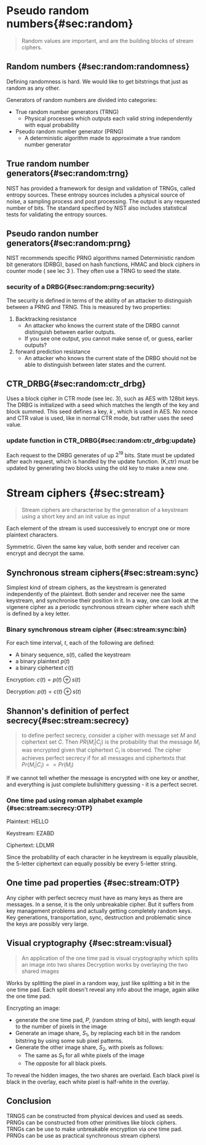 
# Pseudo random numbers{#sec:random}

> Random values are important, and are the building blocks of stream ciphers.

## Random numbers {#sec:random:randomness}
Defining randomness is hard. We would like to get bitstrings that just as random as any other.

Generators of random numbers are divided into categories:

- True random number generators (TRNG)
    - Physical processes which outputs each valid string independently with equal probability
- Pseudo random number generator (PRNG)
    - A deterministic algorithm made to approximate a true random number generator


## True random number generators{#sec:random:trng}
NIST has provided a framework for design and validation of TRNGs, called entropy sources. These
entropy sources includes a physical source of noise, a sampling process and post processing. The
output is any requested number of bits. The standard specified by NIST also includes statistical
tests for validating the entropy sources.

## Pseudo randon number generators{#sec:random:prng}
NIST recommends specific PRNG algorithms named Deterministic random bit generators (DRBG), based on hash
functions, HMAC and block ciphers in counter mode ( see lec 3 ). They often use a TRNG to seed the
state.

### security of a DRBG{#sec:random:prng:security}
The security is defined in terms of the ability of an attacker to distinguish between a PRNG and
TRNG. This is measured by two properties:

1.  Backtracking resistance
    - An attacker who knows the current state of the DRBG cannot distinguish between earlier
      outputs.
    - If you see one output, you cannot make sense of, or guess, earlier outputs?
2. forward prediction resistance
    - An attacker who knows the current state of the DRBG should not be able to distinguish between
      later states and the current.


## CTR_DRBG{#sec:random:ctr_drbg}
Uses a block cipher in CTR mode (see lec. 3), such as AES with 128bit keys.
The DRBG is initialized with a seed which matches the length of the key and block summed.  This seed
defines a key, _k_ , which is used in AES. No nonce and CTR value is used, like in normal CTR mode,
but rather uses the seed value.

### update function in CTR_DRBG{#sec:random:ctr_drbg:update}
Each request to the DRBG generates of up $2^{19}$ bits.
State must be updated after each request, which is handled by the update function. (K,ctr) must be
updated by generating two blocks using the old key to make a new one.

# Stream ciphers {#sec:stream}
> Stream ciphers are characterise by the generation of a keystream using a short key and an init
> value as input

Each element of the stream is used successively to encrypt one or more plaintext characters.

Symmetric. Given the same key value, both sender and receiver can encrypt and decrypt the same.

## Synchronous stream ciphers{#sec:stream:sync}
Simplest kind of stream ciphers, as the keystream is generated independently of the plaintext. Both
sender and receiver nee the same keystream, and synchronise their position in it. In a way, one can
look at the vigenere cipher as a periodic synchronous stream cipher where each shift is defined by a
key letter.

### Binary synchronous stream cipher {#sec:stream:sync:bin}
For each time interval, _t_, each of the following are defined:

- A binary sequence, $s(t)$, called the keystream
- a binary plaintext $p(t)$
- a binary ciphertext $c(t)$

Encryption: $c(t) = p(t) \oplus s(t)$

Decryption: $p(t) = c(t) \oplus s(t)$


## Shannon's definition of perfect secrecy{#sec:stream:secrecy}
> to define perfect secrecy, consider a cipher with message set _M_ and ciphertext set _C_.
> Then $PR(M_i|C_j)$ is the probability that the message $M_i$ was encrypted given that ciphertext
> $C_i$ is observed.
> The cipher achieves perfect secrecy if for all messages and ciphertexts that
> $Pr(M_i | C_i ) == Pr(M_i)$

If we cannot tell whether the message is encrypted with one key or another, and everything is just
complete bullshittery guessing - it is a perfect secret.

### One time pad using roman alphabet example {#sec:stream:secrecy:OTP}
Plaintext: HELLO

Keystream: EZABD

Ciphertext: LDLMR


Since the probability of each character in he keystream is equally plausible, the 5-letter ciphertext
can equally possibly be every 5-letter string.


## One time pad properties {#sec:stream:OTP}
Any cipher with perfect secrecy must have as many keys as there are messages.
In a sense, it is the only unbreakable cipher. But it suffers from key management problems and
actually getting completely random keys. Key generations, transportation, sync, destruction and
problematic since the keys are possibly very large.

## Visual cryptography {#sec:stream:visual}
> An application of the one time pad is visual cryptography which  splits an image into two shares
> Decryption works by overlaying the two shared images

Works by splitting the pixel in a random way, just like splitting a bit in the one time pad. Each
split doesn't reveal any info about the image, again alike the one time pad.

Encrypting an image:

- generate the one time pad, _P_, (random string of bits), with length equal to the number of pixels
  in the image
- Generate an image share, $S_1$, by replacing each bit in the random bitstring by using some sub
  pixel patterns.
- Generate the other image share, $S_2$, with pixels as follows:
    - The same as $S_1$ for all white pixels of the image
    - The opposite for all black pixels.



To reveal the hidden images, the two shares are overlaid. Each black pixel is black in the overlay,
each white pixel is half-white in the overlay.


## Conclusion
TRNGS can be constructed from physical devices and used as seeds.\
PRNGs can be constructed from other primitives like block ciphers.\
TRNGs can be use to make unbreakable encryption via one time pad.\
PRNGs can be use as practical synchronous stream ciphers\






